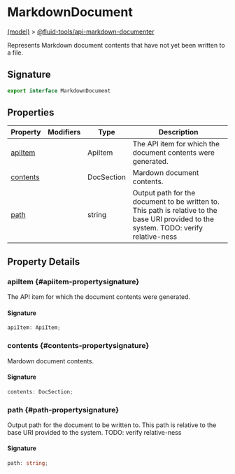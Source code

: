 
# MarkdownDocument

[(model)](./index) &gt; [@fluid-tools/api-markdown-documenter](./api-markdown-documenter)

Represents Markdown document contents that have not yet been written to a file.

## Signature

```typescript
export interface MarkdownDocument 
```

## Properties

|  Property | Modifiers | Type | Description |
|  --- | --- | --- | --- |
|  [apiItem](./api-markdown-documenter/markdowndocument-interface#apiitem-propertysignature) |  | ApiItem | The API item for which the document contents were generated. |
|  [contents](./api-markdown-documenter/markdowndocument-interface#contents-propertysignature) |  | DocSection | Mardown document contents. |
|  [path](./api-markdown-documenter/markdowndocument-interface#path-propertysignature) |  | string | Output path for the document to be written to. This path is relative to the base URI provided to the system. TODO: verify relative-ness |

## Property Details

### apiItem {#apiitem-propertysignature}

The API item for which the document contents were generated.

#### Signature

```typescript
apiItem: ApiItem;
```

### contents {#contents-propertysignature}

Mardown document contents.

#### Signature

```typescript
contents: DocSection;
```

### path {#path-propertysignature}

Output path for the document to be written to. This path is relative to the base URI provided to the system. TODO: verify relative-ness

#### Signature

```typescript
path: string;
```

